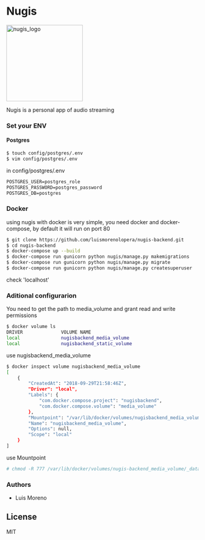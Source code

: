 # Nugis
<img src="https://image.ibb.co/n8C5De/image_1.png" alt="nugis_logo" width="200"/>

Nugis is a personal app of audio streaming

### Set your ENV
#### Postgres

```sh
$ touch config/postgres/.env
$ vim config/postgres/.env
```

in config/postgres/.env

```txt
POSTGRES_USER=postgres_role
POSTGRES_PASSWORD=postgres_password
POSTGRES_DB=postgres
```
### Docker
using nugis with docker is very simple, you need docker and docker-compose, by default it will run on port 80

```sh
$ git clone https://github.com/luismorenolopera/nugis-backend.git
$ cd nugis-backend
$ docker-compose up --build
$ docker-compose run gunicorn python nugis/manage.py makemigrations
$ docker-compose run gunicorn python nugis/manage.py migrate
$ docker-compose run gunicorn python nugis/manage.py createsuperuser
```

check 'localhost'

### Aditional configurarion
You need to get the path to media_volume and grant read and write permissions

```sh
$ docker volume ls
DRIVER              VOLUME NAME
local               nugisbackend_media_volume
local               nugisbackend_static_volume
```
use nugisbackend_media_volume

```sh
$ docker inspect volume nugisbackend_media_volume
[
    {
        "CreatedAt": "2018-09-29T21:58:46Z",
        "Driver": "local",
        "Labels": {
            "com.docker.compose.project": "nugisbackend",
            "com.docker.compose.volume": "media_volume"
        },
        "Mountpoint": "/var/lib/docker/volumes/nugisbackend_media_volume/_data",
        "Name": "nugisbackend_media_volume",
        "Options": null,
        "Scope": "local"
    }
]
```

use Mountpoint
```sh
# chmod -R 777 /var/lib/docker/volumes/nugis-backend_media_volume/_data
```

### Authors

- Luis Moreno

License
----

MIT
